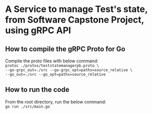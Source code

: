 # A Service to manage Test's state, from Software Capstone Project, using gRPC API

## How to compile the gRPC Proto for Go
Compile the proto files with below command: <br />
`protoc ./protos/teststatemanagerpb.proto \` <br />
    `--go-grpc_out=./src --go-grpc_opt=paths=source_relative \` <br />
    `--go_out=./src --go_opt=paths=source_relative`


## How to run the code
From the root directory, run the below command: <br />
`go run ./src/main.go`